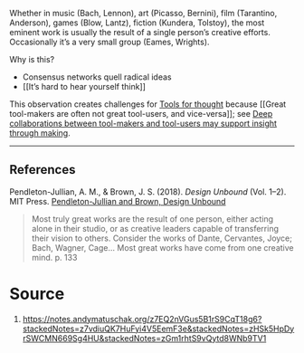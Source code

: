 Whether in music (Bach, Lennon), art (Picasso, Bernini), film (Tarantino, Anderson), games (Blow, Lantz), fiction (Kundera, Tolstoy), the most eminent work is usually the result of a single person’s creative efforts. Occasionally it’s a very small group (Eames, Wrights).

Why is this?
- Consensus networks quell radical ideas
- [[It’s hard to hear yourself think]] 

This observation creates challenges for [Tools for thought](https://notes.andymatuschak.org/z88M2wwQ8FggV7p8Wu1b8LG) because [[Great tool-makers are often not great tool-users, and vice-versa]]; see [Deep collaborations between tool-makers and tool-users may support insight through making](https://notes.andymatuschak.org/zG1S2XhBhJa7PWeSkKna2Y2).

---

## References
Pendleton-Jullian, A. M., & Brown, J. S. (2018). _Design Unbound_ (Vol. 1–2). MIT Press. [Pendleton-Jullian and Brown, Design Unbound](https://notes.andymatuschak.org/zEA174Nv3BkNkLeuoXerb9u)
> Most truly great works are the result of one person, either acting alone in their studio, or as creative leaders capable of transferring their vision to others. Consider the works of Dante, Cervantes, Joyce; Bach, Wagner, Cage… Most great works have come from one creative mind.
p. 133

# Source
1. https://notes.andymatuschak.org/z7EQ2nVGus5B1rS9CqT18g6?stackedNotes=z7vdiuQK7HuFyi4V5EemF3e&stackedNotes=zHSk5HpDyrSWCMN669Sg4HU&stackedNotes=zGm1rhtS9vQytd8WNb9TV1 